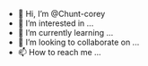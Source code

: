 - 👋 Hi, I’m @Chunt-corey
- 👀 I’m interested in ...
- 🌱 I’m currently learning ...
- 💞️ I’m looking to collaborate on ...
- 📫 How to reach me ...

<!---
Chunt-corey/Chunt-corey is a ✨ special ✨ repository because its `README.md` (this file) appears on your GitHub profile.
You can click the Preview link to take a look at your changes.
--->

